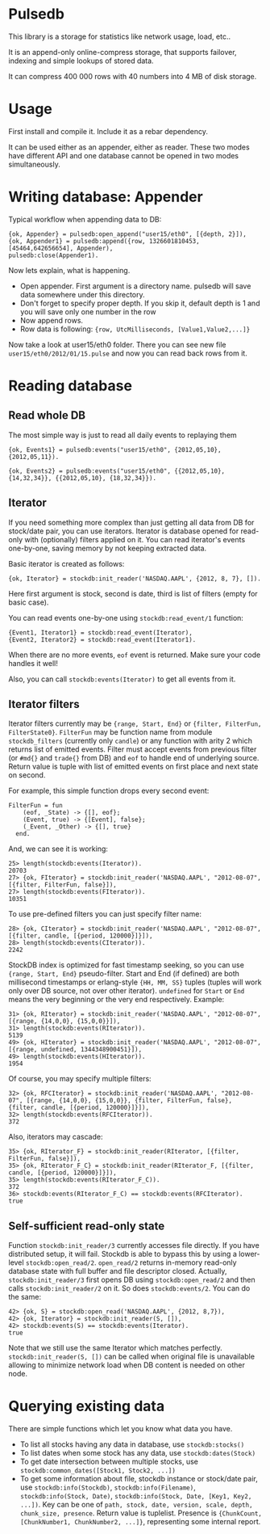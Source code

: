 Pulsedb
=======


This library is a storage for statistics like network usage, load, etc..

It is an append-only online-compress storage, that supports failover, indexing and simple lookups of stored data.

It can compress 400 000 rows with 40 numbers into 4 MB of disk storage.


Usage
=====

First install and compile it. Include it as a rebar dependency.

It can be used either as an appender, either as reader. These two modes have different API and one database
cannot be opened in two modes simultaneously.


Writing database: Appender
==========================

Typical workflow when appending data to DB:

    {ok, Appender} = pulsedb:open_append("user15/eth0", [{depth, 2}]),
    {ok, Appender1} = pulsedb:append({row, 1326601810453, [45464,642656654], Appender),
    pulsedb:close(Appender1).


Now lets explain, what is happening.

* Open appender. First argument is a directory name. pulsedb will save data somewhere under this directory.
* Don't forget to specify proper depth. If you skip it, default depth is 1 and you will save only one number in the row
* Now append rows.
* Row data is following: ```{row, UtcMilliseconds, [Value1,Value2,...]}```

Now take a look at user15/eth0 folder. There you can see new file `user15/eth0/2012/01/15.pulse` and now you can read back rows from it.


Reading database
================

Read whole DB
-------------

The most simple way is just to read all daily events to replaying them

    {ok, Events1} = pulsedb:events("user15/eth0", {2012,05,10}, {2012,05,11}).

    {ok, Events2} = pulsedb:events("user15/eth0", {{2012,05,10}, {14,32,34}}, {{2012,05,10}, {18,32,34}}).



Iterator
--------

If you need something more complex than just getting all data from DB for stock/date pair, you can use iterators.
Iterator is database opened for read-only with (optionally) filters applied on it.
You can read iterator's events one-by-one, saving memory by not keeping extracted data.

Basic iterator is created as follows:

    {ok, Iterator} = stockdb:init_reader('NASDAQ.AAPL', {2012, 8, 7}, []).

Here first argument is stock, second is date, third is list of filters (empty for basic case).

You can read events one-by-one using `stockdb:read_event/1` function:

    {Event1, Iterator1} = stockdb:read_event(Iterator),
    {Event2, Iterator2} = stockdb:read_event(Iterator1).

When there are no more events, `eof` event is returned. Make sure your code handles it well!

Also, you can call `stockdb:events(Iterator)` to get all events from it.


Iterator filters
----------------

Iterator filters currently may be `{range, Start, End}` or `{filter, FilterFun, FilterState0}`.
`FilterFun` may be function name from module `stockdb_filters` (currently only `candle`) or
any function with arity 2 which returns list of emitted events. Filter must accept events from
previous filter (or `#md{}` and `trade{}` from DB) and `eof` to handle end of underlying source.
Return value is tuple with list of emitted events on first place and next state on second.

For example, this simple function drops every second event:

    FilterFun = fun
        (eof, _State) -> {[], eof};
        (Event, true) -> {[Event], false};
        (_Event, _Other) -> {[], true}
      end.

And, we can see it is working:

    25> length(stockdb:events(Iterator)).          
    20703
    27> {ok, FIterator} = stockdb:init_reader('NASDAQ.AAPL', "2012-08-07", [{filter, FilterFun, false}]),
    27> length(stockdb:events(FIterator)).
    10351

To use pre-defined filters you can just specify filter name:

    28> {ok, CIterator} = stockdb:init_reader('NASDAQ.AAPL', "2012-08-07", [{filter, candle, [{period, 120000}]}]),
    28> length(stockdb:events(CIterator)).
    2242

StockDB index is optimized for fast timestamp seeking, so you can use `{range, Start, End}` pseudo-filter. Start and End (if defined)
are both millisecond timestamps or erlang-style `{HH, MM, SS}` tuples (tuples will work only over DB source, not over other iterator). `undefined` for `Start` or `End` means the very beginning or the very end respectively. Example:

    31> {ok, RIterator} = stockdb:init_reader('NASDAQ.AAPL', "2012-08-07", [{range, {14,0,0}, {15,0,0}}]),
    31> length(stockdb:events(RIterator)).
    5139
    49> {ok, HIterator} = stockdb:init_reader('NASDAQ.AAPL', "2012-08-07", [{range, undefined, 1344348900451}]),
    49> length(stockdb:events(HIterator)).                                                                      
    1954

Of course, you may specify multiple filters:

    32> {ok, RFCIterator} = stockdb:init_reader('NASDAQ.AAPL', "2012-08-07", [{range, {14,0,0}, {15,0,0}}, {filter, FilterFun, false}, {filter, candle, [{period, 120000}]}]),
    32> length(stockdb:events(RFCIterator)).
    372                                   

Also, iterators may cascade:

    35> {ok, RIterator_F} = stockdb:init_reader(RIterator, [{filter, FilterFun, false}]),
    35> {ok, RIterator_F_C} = stockdb:init_reader(RIterator_F, [{filter, candle, [{period, 120000}]}]),
    35> length(stockdb:events(RIterator_F_C)).
    372
    36> stockdb:events(RIterator_F_C) == stockdb:events(RFCIterator).
    true


Self-sufficient read-only state
-------------------------------

Function `stockdb:init_reader/3` currently accesses file directly. If you have distributed setup, it will fail. Stockdb is able to bypass this by using a lower-level `stockdb:open_read/2`.
`open_read/2` returns in-memory read-only database state with full buffer and file descriptor closed. Actually, `stockdb:init_reader/3` first opens DB using `stockdb:open_read/2` and then calls `stockdb:init_reader/2` on it. So does `stockdb:events/2`. You can do the same:

    42> {ok, S} = stockdb:open_read('NASDAQ.AAPL', {2012, 8,7}),
    42> {ok, Iterator} = stockdb:init_reader(S, []),
    42> stockdb:events(S) == stockdb:events(Iterator).
    true

Note that we still use the same Iterator which matches perfectly. `stockdb:init_reader(S, [])` can be called when original file is unavailable allowing to minimize network load when DB content is needed on other node.


Querying existing data
======================

There are simple functions which let you know what data you have.
* To list all stocks having any data in database, use `stockdb:stocks()`
* To list dates when some stock has any data, use `stockdb:dates(Stock)`
* To get date intersection between multiple stocks, use `stockdb:common_dates([Stock1, Stock2, ...])`
* To get some information about file, stockdb instance or stock/date pair, use `stockdb:info(Stockdb)`, `stockdb:info(Filename)`, `stockdb:info(Stock, Date)`, `stockdb:info(Stock, Date, [Key1, Key2, ...])`. Key can be one of `path, stock, date, version, scale, depth, chunk_size, presence`. Return value is tuplelist. Presence is `{ChunkCount, [ChunkNumber1, ChunkNumber2, ...]}`, representing some internal report.
